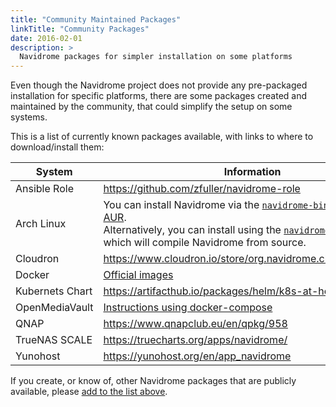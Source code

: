 ```yaml
---
title: "Community Maintained Packages"
linkTitle: "Community Packages"
date: 2016-02-01
description: >
  Navidrome packages for simpler installation on some platforms
---
```


Even though the Navidrome project does not provide any pre-packaged installation for specific platforms, 
there are some packages created and maintained by the community, that could simplify the setup on some systems.

This is a list of currently known packages available, with links to where to download/install them:

| System               | Information |
|------------------------|-|
| Ansible Role           | https://github.com/zfuller/navidrome-role | 
| Arch Linux             | You can install Navidrome via the [`navidrome-bin`](https://aur.archlinux.org/packages/navidrome-bin/) package in the [AUR](https://aur.archlinux.org/). <br/> Alternatively, you can install using the [`navidrome-git`](https://aur.archlinux.org/packages/navidrome-git/) package which will compile Navidrome from source. |
| Cloudron               | https://www.cloudron.io/store/org.navidrome.cloudronapp.html |
| Docker                 | [Official images](/docs/installation/docker)
| Kubernets Chart        | https://artifacthub.io/packages/helm/k8s-at-home/navidrome | 
| OpenMediaVault         | [Instructions using docker-compose](https://forum.openmediavault.org/index.php?thread/36635-how-to-install-navidrome-using-docker-compose-an-airsonic-booksonic-alternative/) |
| QNAP                   | https://www.qnapclub.eu/en/qpkg/958 |
| TrueNAS SCALE          | https://truecharts.org/apps/navidrome/ |
| Yunohost               | https://yunohost.org/en/app_navidrome |


If you create, or know of, other Navidrome packages that are publicly available, please [add to the list above](https://github.com/navidrome/website/edit/master/content/en/docs/Installation/packages.md).